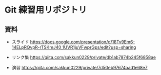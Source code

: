 # Git 練習用リポジトリ

## 資料

- スライド
  https://docs.google.com/presentation/d/18Tv9Em6-14ELpRQvpR-rTSKmJ40_1UVR1juVFwprGps/edit?usp=sharing

- リンク集
  https://qiita.com/sakkun0229/private/db1ab7874b245f6858ae

- 演習
  https://qiita.com/sakkun0229/private/7d50eb97674aad1e68e7
